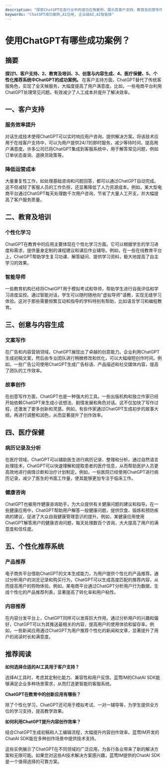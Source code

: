 ```yaml
---
description: "探索ChatGPT在各行业中的成功应用案例，展示其客户支持、教育及创意写作等方面的卓越表现。"
keywords: "ChatGPT成功案例,AI应用, 企业级AI,AI智能体"
---
```

# 使用ChatGPT有哪些成功案例？

## 摘要

**探讨1、客户支持、2、教育及培训、3、创意与内容生成、4、医疗保健、5、个性化推荐系统中ChatGPT的成功案例。** 在客户支持方面，ChatGPT替代了传统客服角色，实现了全天候服务，大幅度提高了用户满意度。比如，一些电商平台利用ChatGPT处理常见问题，有效减少了人工成本并提升了解决效率。

## 一、客户支持
### 服务效率提升
对话生成技术使得ChatGPT可以实时响应用户咨询，提供解决方案。将该技术应用于在线客户支持中，可以为用户提供24/7的即时服务，减少等待时间，提高用户满意度。许多公司已将ChatGPT集成到客服系统中，用于解答常见问题，例如订单状态查询、退换货政策等。

### 降低运营成本
大量重复性工作，如处理基础咨询和问题回答，都可以通过ChatGPT自动完成。这不但减轻了客服人员的工作负担，还显著降低了人力资源成本。例如，某大型电商平台通过ChatGPT每天处理数千次用户咨询，节省了大量人工开支，并大幅提高了客户服务质量。

## 二、教育及培训
### 个性化学习
ChatGPT在教育中的应用主要体现在个性化学习方面。它可以根据学生的学习进度和需求，提供量身定制的课程建议和课后作业辅导。例如，在一些在线教育平台上，ChatGPT帮助学生复习功课、解答疑问、提供学习资料，极大地提高了自主学习的效果。

### 智能导师
一些教育机构已经将ChatGPT用于模拟考试和导师，帮助学生进行自我评估和学习进度监控。通过智能对话，学生可以随时随地向"虚拟导师"请教，实现无缝学习体验。这对于那些需要频繁互动和指导的学科特别有帮助，比如语言学习和编程教育。

## 三、创意与内容生成
### 文案写作
在广告和内容营销领域，ChatGPT展现出了卓越的创意能力。企业利用ChatGPT生成初稿文案，然后由专业团队进行稍微修改和优化，可以大幅缩短创作时间。例如，一些广告公司使用ChatGPT生成广告标语、产品描述和社交媒体内容，提高了团队的工作效率。

### 故事创作
在创意写作方面，ChatGPT也是一种强大的工具。一些出版机构和独立作家已经开始依赖ChatGPT来生成小说想法、剧情发展和角色对话。这不仅加快了写作过程，还激发了更多创新和灵感。例如，有些作家通过ChatGPT生成初步的故事大纲，再进行调整和润色，从而显著提升了创作效率。

## 四、医疗保健
### 病历记录及分析
在医疗领域，ChatGPT可以辅助医生进行病历记录、整理和分析。通过自然语言处理技术，ChatGPT可以快速理解和提取患者的医疗信息，从而帮助医护人员更高效地进行病情诊断和治疗计划制定。例如，一些医院已经使用ChatGPT进行病历记录，减少了医生的书面工作量，使其能够更加专注于临床工作。

### 健康咨询
ChatGPT也被用作健康咨询助手，为大众提供有关健康问题的建议和指导。在一些健康应用中，ChatGPT帮助用户解答一般健康问题，提供饮食、锻炼和预防疾病的建议，促进了大众自我健康管理意识的提升。例如，某健康应用使用ChatGPT解答用户的健康咨询问题，每天处理数百个咨询，大大提高了用户的满意度和信任度。

## 五、个性化推荐系统
### 产品推荐
电子商务平台借助ChatGPT的文本生成能力，为用户提供个性化的产品推荐。通过分析用户的浏览记录和购买行为，ChatGPT可以生成高度匹配的推荐内容，从而提高用户的购物体验。例如，某电商平台通过ChatGPT分析用户行为数据，生成个性化的产品推荐列表，显著提高了转化率和用户粘性。

### 内容推荐
在内容分发平台上，ChatGPT同样可以发挥巨大作用。通过分析用户的兴趣和偏好，ChatGPT可以为其推送最相关的内容，提高用户的使用体验和留存率。例如，一些新闻应用通过ChatGPT为用户推荐个性化的新闻和文章，显著提升了用户的阅读时长和满意度。

## 推荐阅读

**如何选择合适的AI工具用于客户支持？**

选择AI工具时，考虑其定制化能力、兼容性和用户反馈。蓝莺IM的ChatAI SDK能够满足企业多种场景需求，从而打造更智能的客服系统。

**ChatGPT在教育中的创新应用有哪些？**

除了个性化学习，ChatGPT还可用于模拟考试、一对一辅导等，为学生提供全方位的学习支持，提高教学效果。

**如何利用ChatGPT提升内容创作效率？**

结合ChatGPT生成初稿和人工编辑流程，大幅提升内容创作效率。蓝莺IM开发的ChatAI SDK能在多种创作场景中提供技术支持。

这些实例展示了ChatGPT在不同领域的广泛应用，为各行各业带来了新的解决方案和无限可能。如果您对这些AI技术解决方案感兴趣，蓝莺IM提供的ChatAI SDK是一个值得选择的可靠方案。
